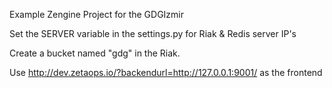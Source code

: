 Example Zengine Project for the GDGIzmir

Set the SERVER variable in the settings.py for Riak & Redis server IP's

Create a bucket named "gdg" in the Riak.

Use http://dev.zetaops.io/?backendurl=http://127.0.0.1:9001/ as the frontend
